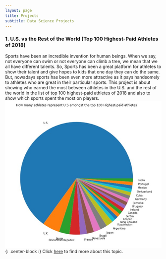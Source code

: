 ```yaml
---
layout: page
title: Projects
subtitle: Data Science Projects
---
```


### 1. U.S. vs the Rest of the World (Top 100 Highest-Paid Athletes of 2018)  

Sports have been an incredible invention for human beings. When we say, not everyone can swim or not everyone can climb a tree, we mean that
we all have different talents. So, Sports has been a great platform for athletes to show their talent and give hopes to kids that one day
they can do the same. But, nowadays sports has been even more attractive as it pays handsomely to athletes who are great in their particular 
sports. This project is about showing who earned the most between athletes in the U.S. and the rest of the world in the list of top 100 
highest-paid athletes of 2018 and also to show which sports spent the most on players.  
![Highest Paying Sports](/img/newtop100.jpg){: .center-block :}
Click [here](https://nimu77.github.io/2020-04-28-test-markdown/) to find more about this topic.
